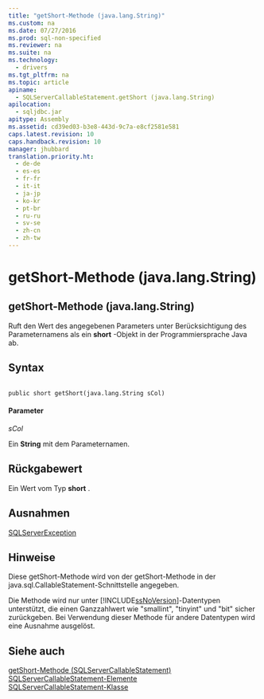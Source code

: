 ```yaml
---
title: "getShort-Methode (java.lang.String)"
ms.custom: na
ms.date: 07/27/2016
ms.prod: sql-non-specified
ms.reviewer: na
ms.suite: na
ms.technology: 
  - drivers
ms.tgt_pltfrm: na
ms.topic: article
apiname: 
  - SQLServerCallableStatement.getShort (java.lang.String)
apilocation: 
  - sqljdbc.jar
apitype: Assembly
ms.assetid: cd39ed03-b3e8-443d-9c7a-e8cf2581e581
caps.latest.revision: 10
caps.handback.revision: 10
manager: jhubbard
translation.priority.ht: 
  - de-de
  - es-es
  - fr-fr
  - it-it
  - ja-jp
  - ko-kr
  - pt-br
  - ru-ru
  - sv-se
  - zh-cn
  - zh-tw
---
```

# getShort-Methode (java.lang.String)
    
## getShort\-Methode \(java.lang.String\)  
 Ruft den Wert des angegebenen Parameters unter Berücksichtigung des Parameternamens als ein **short** \-Objekt in der Programmiersprache Java ab.  
  
## Syntax  
  
```  
  
public short getShort(java.lang.String sCol)  
```  
  
#### Parameter  
 *sCol*  
  
 Ein **String** mit dem Parameternamen.  
  
## Rückgabewert  
 Ein Wert vom Typ **short** .  
  
## Ausnahmen  
 [SQLServerException](../content/SQLServerException-Class.md)  
  
## Hinweise  
 Diese getShort\-Methode wird von der getShort\-Methode in der java.sql.CallableStatement\-Schnittstelle angegeben.  
  
 Die Methode wird nur unter [!INCLUDE[ssNoVersion](../content/includes/ssNoVersion_md.md)]\-Datentypen unterstützt, die einen Ganzzahlwert wie "smallint", "tinyint" und "bit" sicher zurückgeben. Bei Verwendung dieser Methode für andere Datentypen wird eine Ausnahme ausgelöst.  
  
## Siehe auch  
 [getShort-Methode &#40;SQLServerCallableStatement&#41;](../content/getShort-Method--SQLServerCallableStatement-.md)   
 [SQLServerCallableStatement-Elemente](../content/SQLServerCallableStatement-Members.md)   
 [SQLServerCallableStatement-Klasse](../content/SQLServerCallableStatement-Class.md)  
  
  